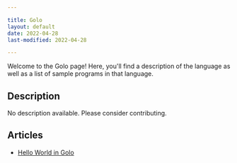 ```yaml
---

title: Golo
layout: default
date: 2022-04-28
last-modified: 2022-04-28

---
```


Welcome to the Golo page! Here, you'll find a description of the language as well as a list of sample programs in that language.

## Description

No description available. Please consider contributing.

## Articles

- [Hello World in Golo](https://sampleprograms.io/projects/hello-world/golo)